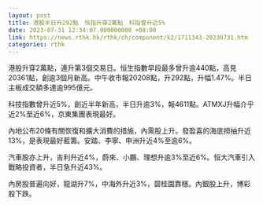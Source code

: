 ```yaml
---
layout: post
title: 港股半日升292點　恒指升穿2萬點　科指曾升近5%
date: 2023-07-31 12:34:07.000000000 +08:00
link: https://news.rthk.hk/rthk/ch/component/k2/1711343-20230731.htm
categories: rthk
---
```


港股升穿2萬點，連升第3個交易日。恒生指數早段最多曾升逾440點，高見20361點，創逾3個月新高。中午收市報20208點，升292點，升幅1.47%。半日主板成交額多達逾995億元。

科技指數曾升近5%，創近半年新高，半日升逾3%，報4611點。ATMXJ升幅介乎近2%至近6%，京東集團表現最好。

內地公布20條有關恢復和擴大消費的措施，內需股上升。發盈喜的海底撈抽升近13%，是表現最好藍籌。安踏、李寧、申洲升近4%至逾6%。

汽車股亦上升，吉利升近4%，蔚來、小鵬、理想升逾3%至近6%。恒大汽車引入戰略投資者，半日急升近43%。

內房股普遍向好，龍湖升7%，中海外升近3%，碧桂園靠穩。內銀股上升，博彩股下跌。
